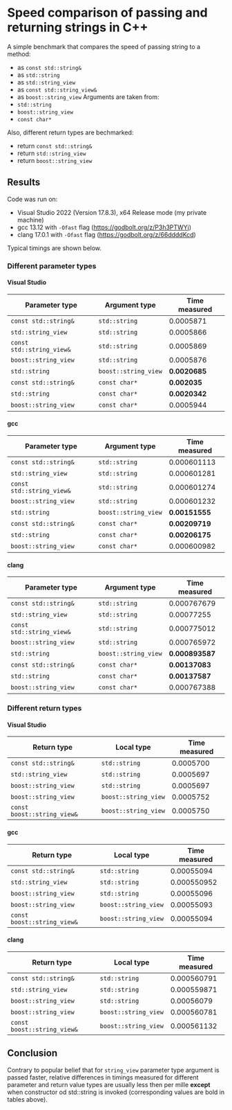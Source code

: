 # Speed comparison of passing and returning strings in C++

A simple benchmark that compares the speed of passing string to a method:
- as ```const std::string&```
- as ```std::string```
- as ```std::string_view```
- as ```const std::string_view&```
- as ```boost::string_view```
Arguments are taken from:
- ```std::string```
- ```boost::string_view```
- ```const char*```

Also, different return types are bechmarked:
- return ```const std::string&```
- return ```std::string_view```
- return ```boost::string_view```

## Results
Code was run on:
- Visual Studio 2022 (Version 17.8.3), x64 Release mode (my private machine)
- gcc 13.12 with ```-Ofast``` flag (https://godbolt.org/z/P3h3PTWYj)
- clang 17.0.1 with ```-Ofast``` flag (https://godbolt.org/z/66ddddKcd)

Typical timings are shown below.

### Different parameter types
#### Visual Studio
| Parameter type                | Argument type            | Time measured |
|-------------------------------|--------------------------|---------------|
| ```const std::string&```      | ```std::string```        | 0.0005871     |
| ```std::string_view```        | ```std::string```        | 0.0005866     |
| ```const std::string_view&``` | ```std::string```        | 0.0005869     |
| ```boost::string_view```      | ```std::string```        | 0.0005876     |
| ```std::string```             | ```boost::string_view``` | **0.0020685** |
| ```const std::string&```      | ```const char*```        | **0.002035** |
| ```std::string```             | ```const char*```        | **0.0020342** |
| ```boost::string_view```      | ```const char*```        | 0.0005944     |
#### gcc
| Parameter type                | Argument type            | Time measured  |
|-------------------------------|--------------------------|----------------|
| ```const std::string&```      | ```std::string```        | 0.000601113    |
| ```std::string_view```        | ```std::string```        | 0.000601281    |
| ```const std::string_view&``` | ```std::string```        | 0.000601274    |
| ```boost::string_view```      | ```std::string```        | 0.000601232    |
| ```std::string```             | ```boost::string_view``` | **0.00151555** |
| ```const std::string&```      | ```const char*```        | **0.00209719** |
| ```std::string```             | ```const char*```        | **0.00206175** |
| ```boost::string_view```      | ```const char*```        | 0.000600982    |
#### clang
| Parameter type                | Argument type            | Time measured   |
|-------------------------------|--------------------------|-----------------|
| ```const std::string&```      | ```std::string```        | 0.000767679     |
| ```std::string_view```        | ```std::string```        | 0.00077255      |
| ```const std::string_view&``` | ```std::string```        | 0.000775012     |
| ```boost::string_view```      | ```std::string```        | 0.000765972     |
| ```std::string```             | ```boost::string_view``` | **0.000893587** |
| ```const std::string&```      | ```const char*```        | **0.00137083**  |
| ```std::string```             | ```const char*```        | **0.00137587**  |
| ```boost::string_view```      | ```const char*```        | 0.000767388     |

### Different return types
#### Visual Studio
| Return type                     | Local type               | Time measured |
|---------------------------------|--------------------------|---------------|
| ```const std::string&```        | ```std::string```        | 0.0005700     |
| ```std::string_view```          | ```std::string```        | 0.0005697     |
| ```boost::string_view```        | ```std::string```        | 0.0005697     |
| ```boost::string_view```        | ```boost::string_view``` | 0.0005752     |
| ```const boost::string_view&``` | ```boost::string_view``` | 0.0005750     |
#### gcc
| Return type                     | Local type               | Time measured |
|---------------------------------|--------------------------|---------------|
| ```const std::string&```        | ```std::string```        | 0.00055094    |
| ```std::string_view```          | ```std::string```        | 0.000550952   |
| ```boost::string_view```        | ```std::string```        | 0.00055096    |
| ```boost::string_view```        | ```boost::string_view``` | 0.00055093    |
| ```const boost::string_view&``` | ```boost::string_view``` | 0.00055094    |
#### clang
| Return type                     | Local type               | Time measured |
|---------------------------------|--------------------------|---------------|
| ```const std::string&```        | ```std::string```        | 0.000560791   |
| ```std::string_view```          | ```std::string```        | 0.000559871   |
| ```boost::string_view```        | ```std::string```        | 0.00056079    |
| ```boost::string_view```        | ```boost::string_view``` | 0.000560781   |
| ```const boost::string_view&``` | ```boost::string_view``` | 0.000561132   |

## Conclusion
Contrary to popular belief that for ```string_view``` parameter type argument is passed faster, relative differences in timings measured for different parameter and return value types are usually less then per mille **except** when constructor od std::string is invoked (corresponding values are bold in tables above).
